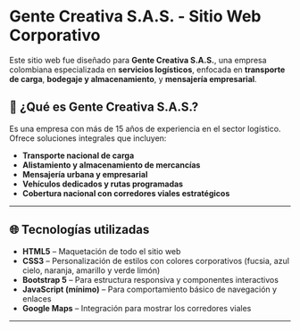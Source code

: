 # Gente Creativa S.A.S. - Sitio Web Corporativo

Este sitio web fue diseñado para **Gente Creativa S.A.S.**, una empresa colombiana especializada en **servicios logísticos**, enfocada en **transporte de carga**, **bodegaje y almacenamiento**, y **mensajería empresarial**.

## 🚛 ¿Qué es Gente Creativa S.A.S.?

Es una empresa con más de 15 años de experiencia en el sector logístico. Ofrece soluciones integrales que incluyen:

- **Transporte nacional de carga**
- **Alistamiento y almacenamiento de mercancías**
- **Mensajería urbana y empresarial**
- **Vehículos dedicados y rutas programadas**
- **Cobertura nacional con corredores viales estratégicos**

---

## 🌐 Tecnologías utilizadas

- **HTML5** – Maquetación de todo el sitio web
- **CSS3** – Personalización de estilos con colores corporativos (fucsia, azul cielo, naranja, amarillo y verde limón)
- **Bootstrap 5** – Para estructura responsiva y componentes interactivos
- **JavaScript (mínimo)** – Para comportamiento básico de navegación y enlaces
- **Google Maps** – Integración para mostrar los corredores viales

---
